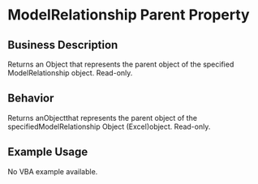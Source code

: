 # ModelRelationship Parent Property

## Business Description
Returns an Object that represents the parent object of the specified ModelRelationship object. Read-only.

## Behavior
Returns anObjectthat represents the parent object of the specifiedModelRelationship Object (Excel)object. Read-only.

## Example Usage
No VBA example available.
